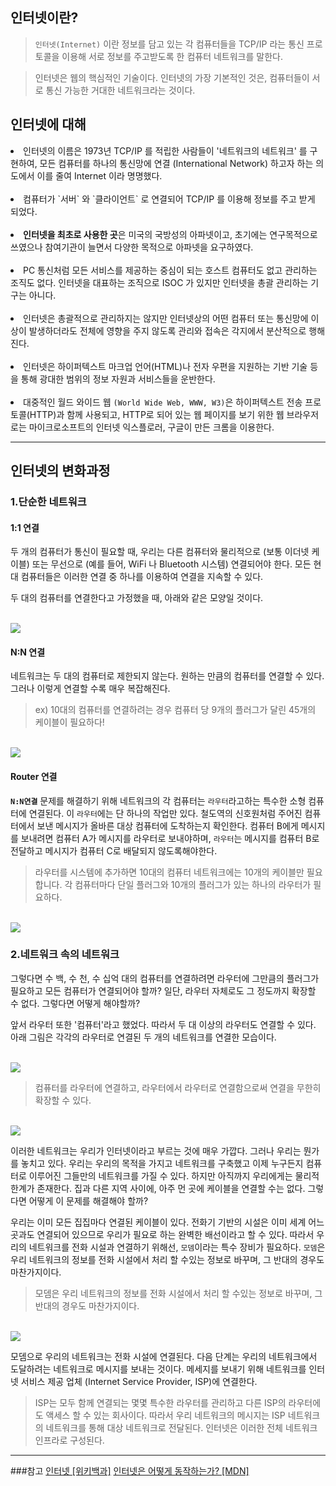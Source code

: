 ## 인터넷이란?

>`인터넷(Internet)` 이란 정보를 담고 있는 각 컴퓨터들을 TCP/IP 라는 통신 프로토콜을 이용해 서로 정보를 주고받도록 한 컴퓨터 네트워크를 말한다.

>인터넷은 웹의 핵심적인 기술이다. 인터넷의 가장 기본적인 것은, 컴퓨터들이 서로 통신 가능한 거대한 네트워크라는 것이다.

## 인터넷에 대해

<li>인터넷의 이름은 1973년 TCP/IP 를 적립한 사람들이 '네트워크의 네트워크' 를 구현하여, 모든 컴퓨터를 하나의 통신망에 연결 (International Network) 하고자 하는 의도에서 이를 줄여 Internet 이라 명명했다.</li> 
<br>
<li>컴퓨터가 `서버` 와 `클라이언트` 로 연결되어 TCP/IP 를 이용해 정보를 주고 받게 되었다.</li> 
<br>
<li><strong>인터넷을 최초로 사용한 곳</strong>은 미국의 국방성의 아파넷이고, 초기에는 연구목적으로 쓰였으나 참여기관이 늘면서 다양한 목적으로 아파넷을 요구하였다.</li> 
<br>
<li> PC 통신처럼 모든 서비스를 제공하는 중심이 되는 호스트 컴퓨터도 없고 관리하는 조직도 없다. 인터넷을 대표하는 조직으로 ISOC 가 있지만 인터넷을 총괄 관리하는 기구는 아니다.</li> 
<br>
<li>인터넷은 총괄적으로 관리하지는 않지만 인터넷상의 어떤 컴퓨터 또는 통신망에 이상이 발생하더라도 전체에 영향을 주지 않도록 관리와 접속은 각지에서 분산적으로 행해진다.</li> 
<br>
<li>인터넷은 하이퍼텍스트 마크업 언어(HTML)나 전자 우편을 지원하는 기반 기술 등을 통해 광대한 범위의 정보 자원과 서비스들을 운반한다.</li> 
<br>
<li>대중적인 월드 와이드 웹 <code>(World Wide Web, WWW, W3)</code>은 하이퍼텍스트 전송 프로토콜(HTTP)과 함께 사용되고, HTTP로 되어 있는 웹 페이지를 보기 위한 웹 브라우저로는 마이크로소프트의 인터넷 익스플로러, 구글이 만든 크롬을 이용한다.</li> 

<hr>

## 인터넷의 변화과정

### 1.단순한 네트워크

#### 1:1 연결

두 개의 컴퓨터가 통신이 필요할 때, 우리는 다른 컴퓨터와 물리적으로 (보통 이더넷 케이블) 또는 무선으로 (예를 들어, WiFi 나 Bluetooth 시스템) 연결되어야 한다. 모든 현대 컴퓨터들은 이러한 연결 중 하나를 이용하여 연결을 지속할 수 있다.

두 대의 컴퓨터를 연결한다고 가정했을 때, 아래와 같은 모양일 것이다.

<br>
<img src="../../img/1to1_network.png">

#### N:N 연결

네트워크는 두 대의 컴퓨터로 제한되지 않는다. 원하는 만큼의 컴퓨터를 연결할 수 있다. 그러나 이렇게 연결할 수록 매우 복잡해진다.

> ex) 10대의 컴퓨터를 연결하려는 경우 컴퓨터 당 9개의 플러그가 달린 45개의 케이블이 필요하다!

<br>
<img src="../../img/NtoN_network.png">

#### Router 연결

<strong><code>N:N연결</code></strong> 문제를 해결하기 위해 네트워크의 각 컴퓨터는 `라우터`라고하는 특수한 소형 컴퓨터에 연결된다. 이 `라우터`에는 단 하나의 작업만 있다. 철도역의 신호원처럼 주어진 컴퓨터에서 보낸 메시지가 올바른 대상 컴퓨터에 도착하는지 확인한다. 컴퓨터 B에게 메시지를 보내려면 컴퓨터 A가 메시지를 라우터로 보내야하며, `라우터`는 메시지를 컴퓨터 B로 전달하고 메시지가 컴퓨터 C로 배달되지 않도록해야한다.

> 라우터를 시스템에 추가하면 10대의 컴퓨터 네트워크에는 10개의 케이블만 필요합니다. 각 컴퓨터마다 단일 플러그와 10개의 플러그가 있는 하나의 라우터가 필요하다.

<br>
<img src="../../img/router_network.png">

### 2.네트워크 속의 네트워크

그렇다면 수 백, 수 천, 수 십억 대의 컴퓨터를 연결하려면 라우터에 그만큼의 플러그가 필요하고 모든 컴퓨터가 연결되어야 할까? 일단, 라우터 자체로도 그 정도까지 확장할 수 없다. 그렇다면 어떻게 해야할까?

앞서 라우터 또한 '컴퓨터'라고 했었다. 따라서 두 대 이상의 라우터도 연결할 수 있다. 아래 그림은 각각의 라우터로 연결된 두 개의 네트워크를 연결한 모습이다.

<br>
<img src="../../img/two_router_network.png">

>컴퓨터를 라우터에 연결하고, 라우터에서 라우터로 연결함으로써 연결을 무한히 확장할 수 있다.

<br>
<img src="../../img/router_to_router_network.png">

이러한 네트워크는 우리가 인터넷이라고 부르는 것에 매우 가깝다. 그러나 우리는 뭔가를 놓치고 있다. 우리는 우리의 목적을 가지고 네트워크를 구축했고 이제 누구든지 컴퓨터로 이루어진 그들만의 네트워크를 가질 수 있다. 하지만 아직까지 우리에게는 물리적 한계가 존재한다. 집과 다른 지역 사이에, 아주 먼 곳에 케이블을 연결할 수는 없다. 그렇다면 어떻게 이 문제를 해결해야 할까?

우리는 이미 모든 집집마다 연결된 케이블이 있다. 전화기 기반의 시설은 이미 세계 어느 곳과도 연결되어 있으므로 우리가 필요로 하는 완벽한 배선이라고 할 수 있다. 따라서 우리의 네트워크를 전화 시설과 연결하기 위해선, `모뎀`이라는 특수 장비가 필요하다. `모뎀`은 우리 네트워크의 정보를 전화 시설에서 처리 할 수있는 정보로 바꾸며, 그 반대의 경우도 마찬가지이다.

>모뎀은 우리 네트워크의 정보를 전화 시설에서 처리 할 수있는 정보로 바꾸며, 그 반대의 경우도 마찬가지이다.

<br>
<img src="../../img/router_to_modem.png">

모뎀으로 우리의 네트워크는 전화 시설에 연결된다. 다음 단계는 우리의 네트워크에서 도달하려는 네트워크로 메시지를 보내는 것이다. 메세지를 보내기 위해 네트워크를 인터넷 서비스 제공 업체 (Internet Service Provider, ISP)에 연결한다.

>ISP는 모두 함께 연결되는 몇몇 특수한 라우터를 관리하고 다른 ISP의 라우터에도 액세스 할 수 있는 회사이다. 따라서 우리 네트워크의 메시지는 ISP 네트워크의 네트워크를 통해 대상 네트워크로 전달된다. 인터넷은 이러한 전체 네트워크 인프라로 구성된다.

<hr>

###참고
<a href="https://ko.wikipedia.org/wiki/%EC%9D%B8%ED%84%B0%EB%84%B7">인터넷 [위키백과]</a>
<a href="https://developer.mozilla.org/ko/docs/Learn/Common_questions/How_does_the_Internet_work#%EC%BB%B4%ED%93%A8%ED%84%B0_%EC%B0%BE%EA%B8%B0">인터넷은 어떻게 동작하는가? [MDN]</a>

<br>
<br>
<br>